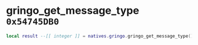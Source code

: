 # gringo_get_message_type `0x54745DB0`

```lua
local result --[[ integer ]] = natives.gringo.gringo_get_message_type()
```